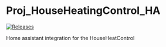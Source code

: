 # Proj_HouseHeatingControl_HA

[![Releases](https://img.shields.io/github/release/MuellerM1996/HouseHeatingControl_HA/all.svg?style=for-the-badge)](https://github.com/MuellerM1996/HouseHeatingControl_HA/releases)

Home assistant integration for the HouseHeatControl